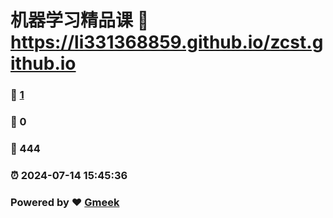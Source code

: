 # 机器学习精品课 :link: https://li331368859.github.io/zcst.github.io 
### :page_facing_up: [1](https://li331368859.github.io/zcst.github.io/tag.html) 
### :speech_balloon: 0 
### :hibiscus: 444 
### :alarm_clock: 2024-07-14 15:45:36 
### Powered by :heart: [Gmeek](https://github.com/Meekdai/Gmeek)
